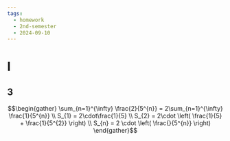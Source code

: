 ```yaml
---
tags:
  - homework
  - 2nd-semester
  - 2024-09-10
---
```

# I

## 3

$$\begin{gather}
\sum_{n=1}^{\infty} \frac{2}{5^{n}} = 2\sum_{n=1}^{\infty} \frac{1}{5^{n}} \\
S_{1} = 2\cdot\frac{1}{5} \\
S_{2} = 2\cdot \left( \frac{1}{5} + \frac{1}{5^{2}}  \right) \\
S_{n} = 2 \cdot \left( \frac{}{5^{n}} \right)
\end{gather}$$